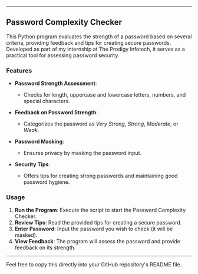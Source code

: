 

---

## Password Complexity Checker

This Python program evaluates the strength of a password based on several criteria, providing feedback and tips for creating secure passwords. Developed as part of my internship at The Prodigy Infotech, it serves as a practical tool for assessing password security.

### Features

- **Password Strength Assessment**: 
  - Checks for length, uppercase and lowercase letters, numbers, and special characters.
  
- **Feedback on Password Strength**: 
  - Categorizes the password as *Very Strong*, *Strong*, *Moderate*, or *Weak*.
  
- **Password Masking**: 
  - Ensures privacy by masking the password input.
  
- **Security Tips**: 
  - Offers tips for creating strong passwords and maintaining good password hygiene.

### Usage

1. **Run the Program**: Execute the script to start the Password Complexity Checker.
2. **Review Tips**: Read the provided tips for creating a secure password.
3. **Enter Password**: Input the password you wish to check (it will be masked).
4. **View Feedback**: The program will assess the password and provide feedback on its strength.

---

Feel free to copy this directly into your GitHub repository's README file.
